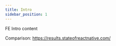```yaml
---
title: Intro
sidebar_position: 1
---
```


FE Intro content

Comparison: https://results.stateofreactnative.com/

